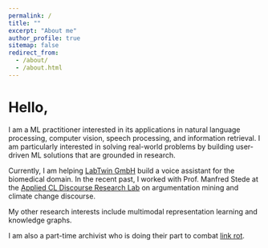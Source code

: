 ```yaml
---
permalink: /
title: ""
excerpt: "About me"
author_profile: true
sitemap: false
redirect_from: 
  - /about/
  - /about.html
---
```


Hello,
======

I am a ML practitioner interested in its applications in natural language processing, computer vision, speech processing, and information retrieval. I am particularly interested in solving real-world problems by building user-driven ML solutions that are grounded in research.

Currently, I am helping [LabTwin GmbH](https://www.labtwin.com/) build a voice assistant for the biomedical domain. In the recent past, I worked with Prof. Manfred Stede at the [Applied CL Discourse Research Lab](http://angcl.ling.uni-potsdam.de/) on argumentation mining and climate change discourse.

My other research interests include multimodal representation learning and knowledge graphs.

I am also a part-time archivist who is doing their part to combat [link rot](https://en.wikipedia.org/wiki/Link_rot). 
